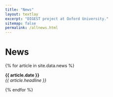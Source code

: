 ```yaml
---
title: "News"
layout: textlay
excerpt: "DIGEST project at Oxford University."
sitemap: false
permalink: /allnews.html
---
```


# News

{% for article in site.data.news %}
<p><b>{{ article.date }}</b><br>
<em>{{ article.headline }}</em></p>
{% endfor %}
